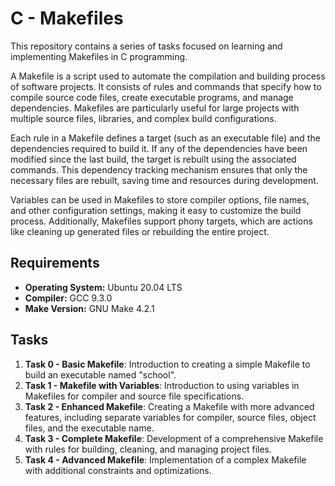 # C - Makefiles

This repository contains a series of tasks focused on learning and implementing Makefiles in C programming.

A Makefile is a script used to automate the compilation and building process of software projects. It consists of rules and commands that specify how to compile source code files, create executable programs, and manage dependencies. Makefiles are particularly useful for large projects with multiple source files, libraries, and complex build configurations.

Each rule in a Makefile defines a target (such as an executable file) and the dependencies required to build it. If any of the dependencies have been modified since the last build, the target is rebuilt using the associated commands. This dependency tracking mechanism ensures that only the necessary files are rebuilt, saving time and resources during development.

Variables can be used in Makefiles to store compiler options, file names, and other configuration settings, making it easy to customize the build process. Additionally, Makefiles support phony targets, which are actions like cleaning up generated files or rebuilding the entire project.

## Requirements

- **Operating System:** Ubuntu 20.04 LTS
- **Compiler:** GCC 9.3.0
- **Make Version:** GNU Make 4.2.1

## Tasks

1. **Task 0 - Basic Makefile**: Introduction to creating a simple Makefile to build an executable named "school".
2. **Task 1 - Makefile with Variables**: Introduction to using variables in Makefiles for compiler and source file specifications.
3. **Task 2 - Enhanced Makefile**: Creating a Makefile with more advanced features, including separate variables for compiler, source files, object files, and the executable name.
4. **Task 3 - Complete Makefile**: Development of a comprehensive Makefile with rules for building, cleaning, and managing project files.
5. **Task 4 - Advanced Makefile**: Implementation of a complex Makefile with additional constraints and optimizations.